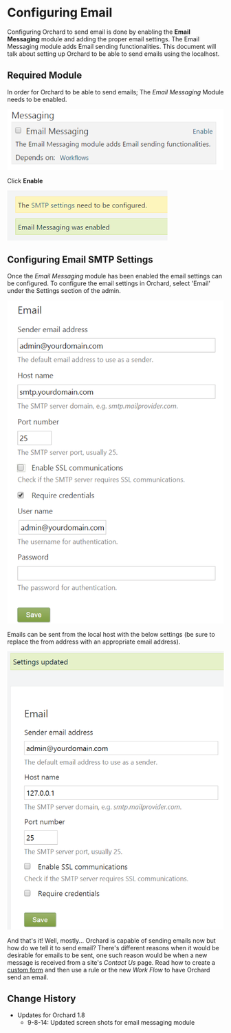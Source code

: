 Configuring Email
=================
Configuring Orchard to send email is done by enabling the **Email Messaging** module and adding the proper email settings. The Email Messaging module adds Email sending functionalities. This document will talk about setting up Orchard to be able to send emails using the localhost.

## Required Module ##

In order for Orchard to be able to send emails; The *Email Messaging* Module needs to be enabled.

![Orchard CMS Messaging modules](../Upload/Messaging/Messaging-Modules.PNG)

Click **Enable**

![Orchard CMS Messaging modules enabled](../Upload/Messaging/Messaging-Enabled.PNG)

## Configuring Email SMTP Settings ##

Once the *Email Messaging* module has been enabled the email settings can be configured.  To configure the email settings in Orchard, select 'Email' under the Settings section of the admin.

![Orchard CMS Email Settings Navigation](../Upload/Messaging/Email-Settings.PNG)

Emails can be sent from the local host with the below settings (be sure to replace the from address with an appropriate email address).

![Orchard CMS Messaging modules](../Upload/Messaging/Email-Settings-Updated.PNG)

And that's it!  Well, mostly...  Orchard is capable of sending emails now but how do we tell it to send email?  There's different reasons when it would be desirable for emails to be sent, one such reason would be when a new message is received from a site's *Contact Us* page.  Read how to create a [custom form](Creating-Custom-Forms.html) and then use a rule or the new *Work Flow* to have Orchard send an email.


Change History
--------------

* Updates for Orchard 1.8
    * 9-8-14: Updated screen shots for email messaging module